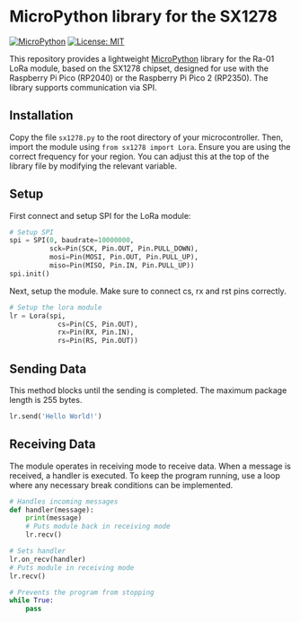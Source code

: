 # MicroPython library for the SX1278 
[![MicroPython](https://img.shields.io/badge/MicroPython-2B2728?style=for-the-badge&logo=micropython&logoColor=0f0)](https://micropython.org/)
[![License: MIT](https://img.shields.io/badge/license-MIT-mint)](https://opensource.org/license/mit)

This repository provides a lightweight [MicroPython](https://micropython.org/) library for the Ra-01 LoRa module, based on the SX1278 chipset, designed for use with the Raspberry Pi Pico (RP2040) or the Raspberry Pi Pico 2 (RP2350). The library supports communication via SPI.
  
## Installation
Copy the file ```sx1278.py``` to the root directory of your microcontroller. 
Then, import the module using ```from sx1278 import Lora```.
Ensure you are using the correct frequency for your region. 
You can adjust this at the top of the library file by modifying the relevant variable.

## Setup
First connect and setup SPI for the LoRa module:
```python
# Setup SPI
spi = SPI(0, baudrate=10000000,
          sck=Pin(SCK, Pin.OUT, Pin.PULL_DOWN),
          mosi=Pin(MOSI, Pin.OUT, Pin.PULL_UP),
          miso=Pin(MISO, Pin.IN, Pin.PULL_UP))
spi.init()
```

Next, setup the module. Make sure to connect cs, rx and rst pins correctly.
```python
# Setup the lora module
lr = Lora(spi,
            cs=Pin(CS, Pin.OUT),
            rx=Pin(RX, Pin.IN),
            rs=Pin(RS, Pin.OUT))
```

## Sending Data
This method blocks until the sending is completed. The maximum package length is 255 bytes.
```python
lr.send('Hello World!')
```

## Receiving Data
The module operates in receiving mode to receive data. When a message is received, a handler is executed. 
To keep the program running, use a loop where any necessary break conditions can be implemented.
```python
# Handles incoming messages
def handler(message):
    print(message)
    # Puts module back in receiving mode
    lr.recv()

# Sets handler
lr.on_recv(handler)
# Puts module in receiving mode
lr.recv()

# Prevents the program from stopping
while True:
    pass
```



